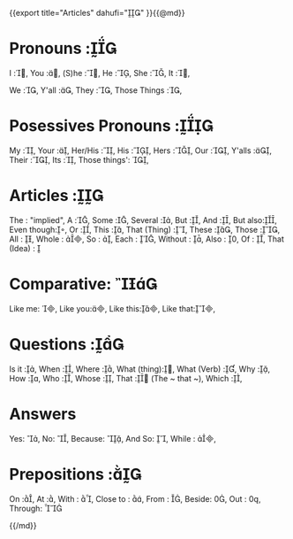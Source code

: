 {{export
title="Articles"
dahufi=""
}}{{@md}}

Pronouns :
==========

I       :,
You     :,
(S)he   :,
He      :,
She     :,
It		:,

We      :,
Y'all   :,
They    :,
Those Things :,

Posessives Pronouns :
=========================

My      :,
Your    :,
Her/His :,
His     :,
Hers    :,
Our     :,
Y'alls  :,
Their   :,
Its 	:,
Those things': ,




Articles :
====================

The		: "implied",
A		:,
Some	:,
Several :,
But     :,
And     :,
But also:,
Even though:,
Or		:,
This	:,
That (Thing)	:,
These	:,
Those	:,
All		: ,
Whole	: ,
So		: ,
Each	: ,
Without	: ,
Also	: ,
Of		: ,
That (Idea) : 

Comparative: 
============

Like me: ,
Like you:,
Like this:,
Like that:,


Questions :
=================
Is it		:,
When    	:,
Where   	:,
What (thing):,
What (Verb)	:,
Why     	:,
How     	:,
Who     	:,
Whose   	:,
That		: (The ~ that ~),
Which		:,

Answers
=======
Yes: ,
No: ,
Because: ,
And So: ,
While : ,

Prepositions :
=================
On      :,
At      :,
With : ,
Close to : ,
From : ,
Beside: ,
Out : ,
Through: 

{{/md}}

